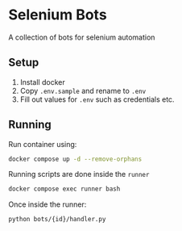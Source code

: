 # Selenium Bots

A collection of bots for selenium automation

## Setup

1. Install docker
2. Copy `.env.sample` and rename to `.env`
3. Fill out values for `.env` such as credentials etc.

## Running

Run container using:

```bash
docker compose up -d --remove-orphans
```

Running scripts are done inside the `runner`

```bash
docker compose exec runner bash
```

Once inside the runner:

```bash
python bots/{id}/handler.py
```
